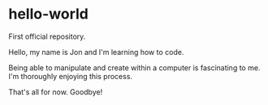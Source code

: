 # hello-world
First official repository.

Hello, my name is Jon and I'm learning how to code.

Being able to manipulate and create within a computer is fascinating to me. I'm thoroughly enjoying this process.

That's all for now. Goodbye!
